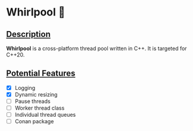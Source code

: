 # Whirlpool :ocean:

## <ins>Description</ins>

**Whirlpool** is a cross-platform thread pool written in C++. It is targeted for C++20.

## <ins>Potential Features</ins>

- [x] Logging
- [x] Dynamic resizing
- [ ] Pause threads
- [ ] Worker thread class
- [ ] Individual thread queues
- [ ] Conan package
